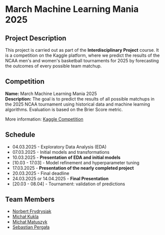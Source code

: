 # March Machine Learning Mania 2025

## Project Description
This project is carried out as part of the **Interdisciplinary Project** course. It is a competition on the Kaggle platform, where we predict the results of the NCAA men's and women's basketball tournaments for 2025 by forecasting the outcomes of every possible team matchup.

## Competition
**Name:** March Machine Learning Mania 2025  
**Description:** The goal is to predict the results of all possible matchups in the 2025 NCAA tournament using historical data and machine learning algorithms. Evaluation is based on the Brier Score metric.

More information: [Kaggle Competition](https://kaggle.com/competitions/march-machine-learning-mania-2025)

## Schedule
- 04.03.2025 - Exploratory Data Analysis (EDA)
- 07.03.2025 - Initial models and transformations
- 10.03.2025 - **Presentation of EDA and initial models**
- [10.03 - 17.03] - Model refinement and hyperparameter tuning
- 17.03.2025 - **Presentation of the nearly completed project**
- 20.03.2025 - Final deadline
- 24.03.2025 or 14.04.2025 - **Final Presentation**
- [20.03 - 08.04] - Tournament: validation of predictions

## Team Members
- [Norbert Frydrysiak](https://github.com/fantasy2fry)
- [Michał Kukla](https://github.com/mickuk)
- [Michał Matuszyk](https://github.com/CoolMikey/)
- [Sebastian Pergała](https://github.com/Sebislaw)

